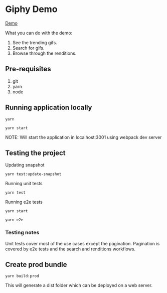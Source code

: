 # Giphy Demo

[Demo](http://giphy.demos.giricgoyal.com/index.html)

What you can do with the demo:
1. See the trending gifs.
2. Search for gifs.
3. Browse through the renditions.


## Pre-requisites
1. git
2. yarn
3. node

## Running application locally

```shell
yarn
```

```shell
yarn start
```
NOTE: Will start the application in localhost:3001 using webpack dev server

## Testing the project

Updating snapshot
```shell
yarn test:update-snapshot
```

Running unit tests
```shell
yarn test
```

Running e2e tests
```shell
yarn start
```

```shell
yarn e2e
```


### Testing notes
Unit tests cover most of the use cases except the pagination.
Pagination is covered by e2e tests and the search and renditions workflows.

## Create prod bundle

```shell
yarn build:prod
```
This will generate a dist folder which can be deployed on a web server.
